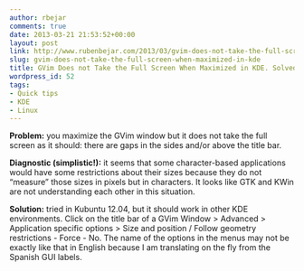 ```yaml
---
author: rbejar
comments: true
date: 2013-03-21 21:53:52+00:00
layout: post
link: http://www.rubenbejar.com/2013/03/gvim-does-not-take-the-full-screen-when-maximized-in-kde/
slug: gvim-does-not-take-the-full-screen-when-maximized-in-kde
title: GVim Does not Take the Full Screen When Maximized in KDE. Solved
wordpress_id: 52
tags:
- Quick tips
- KDE
- Linux
---
```


**Problem:** you maximize the GVim window but it does not take the full screen as it should: there are gaps in the sides and/or above the title bar.

**Diagnostic (simplistic!):** it seems that some character-based applications would have some restrictions about their sizes because they do not “measure” those sizes in pixels but in characters. It looks like GTK and KWin are not understanding each other in this situation.

**Solution:** tried in Kubuntu 12.04, but it should work in other KDE environments. Click on the title bar of a GVim Window > Advanced > Application specific options > Size and position / Follow geometry restrictions - Force - No. The name of the options in the menus may not be exactly like that in English because I am translating on the fly from the Spanish GUI labels.





